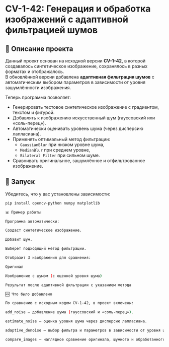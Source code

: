 # CV-1-42: Генерация и обработка изображений с адаптивной фильтрацией шумов

## 📌 Описание проекта
Данный проект основан на исходной версии **CV-1-42**, в которой создавалось синтетическое изображение, сохранялось в разных форматах и отображалось.  
В обновлённой версии добавлена **адаптивная фильтрация шумов** с автоматическим выбором параметров в зависимости от уровня зашумлённости изображения.  

Теперь программа позволяет:
- Генерировать тестовое синтетическое изображение с градиентом, текстом и фигурой.
- Добавлять к изображению искусственный шум (гауссовский или «соль-перец»).
- Автоматически оценивать уровень шума (через дисперсию лапласиана).
- Применять оптимальный метод фильтрации:
  - `GaussianBlur` при низком уровне шума,
  - `MedianBlur` при среднем уровне,
  - `Bilateral Filter` при сильном шуме.
- Сравнивать оригинальное, зашумлённое и отфильтрованное изображение.

## 🚀 Запуск
Убедитесь, что у вас установлены зависимости:

```bash
pip install opencv-python numpy matplotlib

📊 Пример работы

Программа автоматически:

Создаст синтетическое изображение.

Добавит шум.

Выберет подходящий метод фильтрации.

Отобразит 3 изображения для сравнения:

Оригинал

Изображение с шумом (с оценкой уровня шума)

Результат после адаптивной фильтрации с указанием метода

🆕 Что было добавлено

По сравнению с исходным кодом CV-1-42, в проект включены:

add_noise — добавление шума (гауссовский и «соль-перец»).

estimate_noise — оценка уровня шума через дисперсию лапласиана.

adaptive_denoise — выбор фильтра и параметров в зависимости от уровня шума.

compare_images — наглядное сравнение оригинала, шумного и обработанного изображения.
